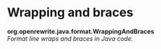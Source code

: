 # Wrapping and braces

**org.openrewrite.java.format.WrappingAndBraces**  
_Format line wraps and braces in Java code._

